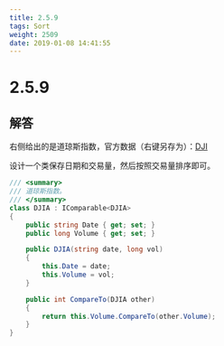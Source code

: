 ```yaml
---
title: 2.5.9
tags: Sort
weight: 2509
date: 2019-01-08 14:41:55
---
```


# 2.5.9


## 解答

右侧给出的是道琼斯指数，官方数据（右键另存为）：[DJI](https://introcs.cs.princeton.edu/java/data/DJIA.csv)

设计一个类保存日期和交易量，然后按照交易量排序即可。

```csharp
/// <summary>
/// 道琼斯指数。
/// </summary>
class DJIA : IComparable<DJIA>
{
    public string Date { get; set; }
    public long Volume { get; set; }

    public DJIA(string date, long vol)
    {
        this.Date = date;
        this.Volume = vol;
    }

    public int CompareTo(DJIA other)
    {
        return this.Volume.CompareTo(other.Volume);
    }
}
```
